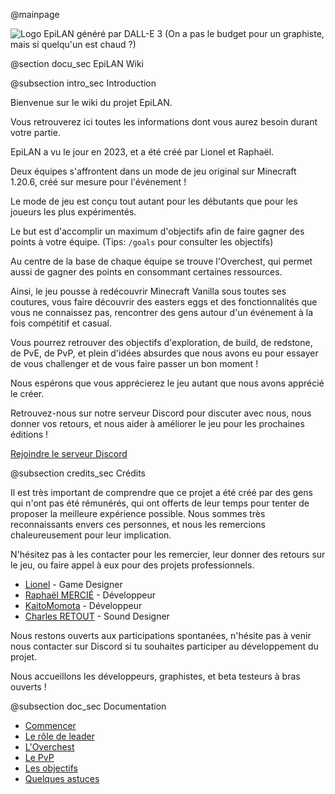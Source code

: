 @mainpage

![Logo EpiLAN généré par DALL-E 3 (On a pas le budget pour un graphiste, mais si quelqu'un est chaud ?)](icon.webp)

@section docu_sec EpiLAN Wiki

@subsection intro_sec Introduction

Bienvenue sur le wiki du projet EpiLAN.

Vous retrouverez ici toutes les informations dont vous aurez besoin durant votre partie.

EpiLAN a vu le jour en 2023, et a été créé par Lionel et Raphaël.

Deux équipes s'affrontent dans un mode de jeu original sur Minecraft 1.20.6, créé sur mesure pour l'événement !

Le mode de jeu est conçu tout autant pour les débutants que pour les joueurs les plus expérimentés.

Le but est d'accomplir un maximum d'objectifs afin de faire gagner des points à votre équipe. (Tips: `/goals` pour consulter les objectifs)

Au centre de la base de chaque équipe se trouve l'Overchest, qui permet aussi de gagner des points en consommant certaines ressources.

Ainsi, le jeu pousse à redécouvrir Minecraft Vanilla sous toutes ses coutures, vous faire découvrir des easters eggs et des fonctionnalités que vous ne connaissez pas, rencontrer des gens autour d'un événement à la fois compétitif et casual.

Vous pourrez retrouver des objectifs d'exploration, de build, de redstone, de PvE, de PvP, et plein d'idées absurdes que nous avons eu pour essayer de vous challenger et de vous faire passer un bon moment !

Nous espérons que vous apprécierez le jeu autant que nous avons apprécié le créer.

Retrouvez-nous sur notre serveur Discord pour discuter avec nous, nous donner vos retours, et nous aider à améliorer le jeu pour les prochaines éditions !

[Rejoindre le serveur Discord](https://discord.gg/gH9fWTngVR)

@subsection credits_sec Crédits

Il est très important de comprendre que ce projet a été créé par des gens qui n'ont pas été rémunérés, qui ont offerts de leur temps pour tenter de proposer la meilleure expérience possible. Nous sommes très reconnaissants envers ces personnes, et nous les remercions chaleureusement pour leur implication.

N'hésitez pas à les contacter pour les remercier, leur donner des retours sur le jeu, ou faire appel à eux pour des projets professionnels.

- [Lionel](https://www.youtube.com/@caribou81) - Game Designer
- [Raphaël MERCIÉ](https://www.linkedin.com/in/rapha%C3%ABl-merci%C3%A9-61362a22a/) - Développeur
- [KaitoMomota](https://www.github.com/KaitoMomota) - Développeur
- [Charles RETOUT](https://www.youtube.com/watch?v=dQw4w9WgXcQ) - Sound Designer

Nous restons ouverts aux participations spontanées, n'hésite pas à venir nous contacter sur Discord si tu souhaites participer au développement du projet.

Nous accueillons les développeurs, graphistes, et beta testeurs à bras ouverts !

@subsection doc_sec Documentation

- [Commencer](getting_started_page.html)
- [Le rôle de leader](leader_page.html)
- [L'Overchest](overchest_page.html)
- [Le PvP](pvp_page.html)
- [Les objectifs](goals_page.html)
- [Quelques astuces](tips_page.html)
